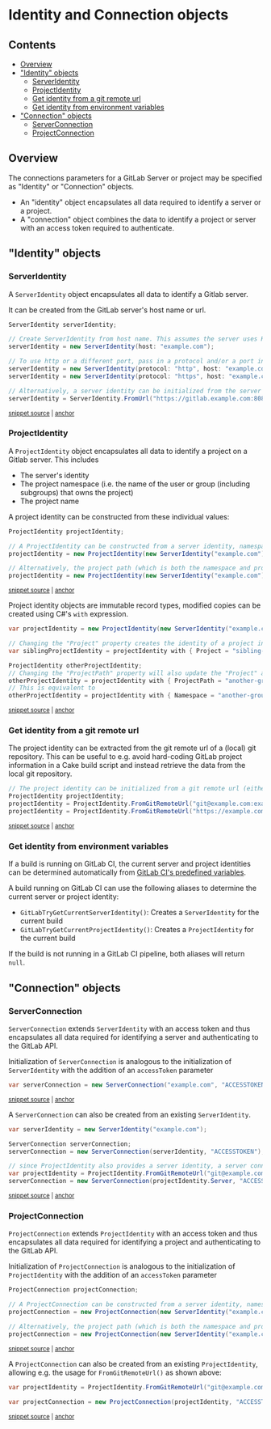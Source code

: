 <!--
GENERATED FILE - DO NOT EDIT
This file was generated by [MarkdownSnippets](https://github.com/SimonCropp/MarkdownSnippets).
Source File: /docs/mdsource/identites-and-connection-objects.source.md
To change this file edit the source file and then run MarkdownSnippets.
-->

# Identity and Connection objects

<!-- toc -->
## Contents

  * [Overview](#overview)
  * ["Identity" objects](#identity-objects)
    * [ServerIdentity](#serveridentity)
    * [ProjectIdentity](#projectidentity)
    * [Get identity from a git remote url](#get-identity-from-a-git-remote-url)
    * [Get identity from environment variables](#get-identity-from-environment-variables)
  * ["Connection" objects](#connection-objects)
    * [ServerConnection](#serverconnection)
    * [ProjectConnection](#projectconnection)<!-- endToc -->

## Overview

The connections parameters for a GitLab Server or project may be specified as "Identity" or "Connection" objects.

- An "identity" object encapsulates all data required to identify a server or a project.
- A "connection" object combines the data to identify a project or server with an access token required to authenticate.

## "Identity" objects

### ServerIdentity

A `ServerIdentity` object encapsulates all data to identify a Gitlab server.

It can be created from the GitLab server's host name or url.

<!-- snippet: ServerIdentity -->
<a id='snippet-ServerIdentity'></a>
```cs
ServerIdentity serverIdentity;

// Create ServerIdentity from host name. This assumes the server uses HTTPS on the default port
serverIdentity = new ServerIdentity(host: "example.com");

// To use http or a different port, pass in a protocol and/or a port in addition to the host name
serverIdentity = new ServerIdentity(protocol: "http", host: "example.com");
serverIdentity = new ServerIdentity(protocol: "https", host: "example.com", port: 8086);

// Alternatively, a server identity can be initialized from the server url
serverIdentity = ServerIdentity.FromUrl("https://gitlab.example.com:8080");
```
<sup><a href='/examples/Frosting/Examples.cs#L59-L72' title='Snippet source file'>snippet source</a> | <a href='#snippet-ServerIdentity' title='Start of snippet'>anchor</a></sup>
<!-- endSnippet -->

### ProjectIdentity

A `ProjectIdentity` object encapsulates all data to identify a project on a Gitlab server.
This includes

- The server's identity
- The project namespace (i.e. the name of the user or group (including subgroups) that owns the project)
- The project name

A project identity can be constructed from these individual values:

<!-- snippet: ProjectIdentity-Simple -->
<a id='snippet-ProjectIdentity-Simple'></a>
```cs
ProjectIdentity projectIdentity;

// A ProjectIdentity can be constructed from a server identity, namespace and project name
projectIdentity = new ProjectIdentity(new ServerIdentity("example.com"), "example-group", "example-project");

// Alternatively, the project path (which is both the namespace and project name) can be passed in as a single parameter
projectIdentity = new ProjectIdentity(new ServerIdentity("example.com"), "example-group/example-project");
```
<sup><a href='/examples/Frosting/Examples.cs#L78-L87' title='Snippet source file'>snippet source</a> | <a href='#snippet-ProjectIdentity-Simple' title='Start of snippet'>anchor</a></sup>
<!-- endSnippet -->

Project identity objects are immutable record types, modified copies can be created using C#'s `with` expression. 

<!-- snippet: ProjectIdentity-CopyAndModify -->
<a id='snippet-ProjectIdentity-CopyAndModify'></a>
```cs
var projectIdentity = new ProjectIdentity(new ServerIdentity("example.com"), "example-group", "example-project");

// Changing the "Project" property creates the identity of a project in the same group/subgroup on the same GitLab server
var siblingProjectIdentity = projectIdentity with { Project = "sibling-project" };

ProjectIdentity otherProjectIdentity;
// Changing the "ProjectPath" property will also update the "Project" and "Namespace" properties
otherProjectIdentity = projectIdentity with { ProjectPath = "another-group/subgroup/another-project" };
// This is equivalent to
otherProjectIdentity = projectIdentity with { Namespace = "another-group/subgroup", Project = "another-project" };
```
<sup><a href='/examples/Frosting/Examples.cs#L100-L112' title='Snippet source file'>snippet source</a> | <a href='#snippet-ProjectIdentity-CopyAndModify' title='Start of snippet'>anchor</a></sup>
<!-- endSnippet -->

### Get identity from a git remote url

The project identity can be extracted from the git remote url of a (local) git repository.
This can be useful to e.g. avoid hard-coding GitLab project information in a Cake build script and instead retrieve the data from the local git repository.

<!-- snippet: ProjectIdentity-FromRemoteUrl -->
<a id='snippet-ProjectIdentity-FromRemoteUrl'></a>
```cs
// The project identity can be initialized from a git remote url (either SSH or HTTP urls)
ProjectIdentity projectIdentity;
projectIdentity = ProjectIdentity.FromGitRemoteUrl("git@example.com:example-group/example-project.git");
projectIdentity = ProjectIdentity.FromGitRemoteUrl("https://example.com/example-group/example-project.git");
```
<sup><a href='/examples/Frosting/Examples.cs#L91-L96' title='Snippet source file'>snippet source</a> | <a href='#snippet-ProjectIdentity-FromRemoteUrl' title='Start of snippet'>anchor</a></sup>
<!-- endSnippet -->


### Get identity from environment variables

If a build is running on GitLab CI, the current server and project identities can be determined automatically from [GitLab CI's predefined variables](https://docs.gitlab.com/ee/ci/variables/predefined_variables.html).

A build running on GitLab CI can use the following aliases to determine the current server or project identity:

- `GitLabTryGetCurrentServerIdentity()`: Creates a `ServerIdentity` for the current build
- `GitLabTryGetCurrentProjectIdentity()`: Creates a `ProjectIdentity` for the current build

If the build is not running in a GitLab CI pipeline, both aliases will return `null`.

## "Connection" objects

### ServerConnection

`ServerConnection` extends `ServerIdentity` with an access token and thus encapsulates all data required for identifying a server and authenticating to the GitLab API.

Initialization of `ServerConnection` is analogous to the initialization of `ServerIdentity` with the addition of an `accessToken` parameter

<!-- snippet: ServerConnection-Simple -->
<a id='snippet-ServerConnection-Simple'></a>
```cs
var serverConnection = new ServerConnection("example.com", "ACCESSTOKEN");
```
<sup><a href='/examples/Frosting/Examples.cs#L119-L121' title='Snippet source file'>snippet source</a> | <a href='#snippet-ServerConnection-Simple' title='Start of snippet'>anchor</a></sup>
<!-- endSnippet -->

A `ServerConnection` can also be created from an existing `ServerIdentity`.

<!-- snippet: ServerConnection-FromIdentity -->
<a id='snippet-ServerConnection-FromIdentity'></a>
```cs
var serverIdentity = new ServerIdentity("example.com");

ServerConnection serverConnection;
serverConnection = new ServerConnection(serverIdentity, "ACCESSTOKEN");

// since ProjectIdentity also provides a server identity, a server connection can also be initialized from a git remote url:
var projectIdentity = ProjectIdentity.FromGitRemoteUrl("git@example.com:example-group/example-project.git");
serverConnection = new ServerConnection(projectIdentity.Server, "ACCESSTOKEN");
```
<sup><a href='/examples/Frosting/Examples.cs#L125-L135' title='Snippet source file'>snippet source</a> | <a href='#snippet-ServerConnection-FromIdentity' title='Start of snippet'>anchor</a></sup>
<!-- endSnippet -->

### ProjectConnection

`ProjectConnection` extends `ProjectIdentity` with an access token and thus encapsulates all data required for identifying a project and authenticating to the GitLab API.

Initialization of `ProjectConnection` is analogous to the initialization of `ProjectIdentity` with the addition of an `accessToken` parameter

<!-- snippet: ProjectConnection-Simple -->
<a id='snippet-ProjectConnection-Simple'></a>
```cs
ProjectConnection projectConnection;

// A ProjectConnection can be constructed from a server identity, namespace, project name and access token
projectConnection = new ProjectConnection(new ServerIdentity("example.com"), "example-group", "example-project", "ACCESSTOKEN");

// Alternatively, the project path (which is both the namespace and project name) can be passed in as a single parameter
projectConnection = new ProjectConnection(new ServerIdentity("example.com"), "example-group/example-project", "ACCESSSTOKEN");
```
<sup><a href='/examples/Frosting/Examples.cs#L142-L151' title='Snippet source file'>snippet source</a> | <a href='#snippet-ProjectConnection-Simple' title='Start of snippet'>anchor</a></sup>
<!-- endSnippet -->

A `ProjectConnection` can also be created from an existing `ProjectIdentity`, allowing e.g. the usage for `FromGitRemoteUrl()` as shown above:

<!-- snippet: ProjectConnection-FromIdentity -->
<a id='snippet-ProjectConnection-FromIdentity'></a>
```cs
var projectIdentity = ProjectIdentity.FromGitRemoteUrl("git@example.com:example-group/example-project.git");

var projectConnection = new ProjectConnection(projectIdentity, "ACCESSTOKEN");
```
<sup><a href='/examples/Frosting/Examples.cs#L155-L159' title='Snippet source file'>snippet source</a> | <a href='#snippet-ProjectConnection-FromIdentity' title='Start of snippet'>anchor</a></sup>
<!-- endSnippet -->
